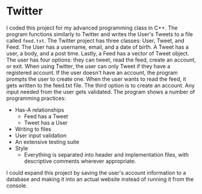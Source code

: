 # Twitter

I coded this project for my advanced programming class in C++. The program functions similarly to Twitter and writes
the User's Tweets to a file called ```feed.txt```.
The Twitter project has three classes: User, Tweet, and Feed. The User has a username, email, and a date of birth. 
A Tweet has a user, a body, and a post time. Lastly, a Feed has a vector of Tweet object. The user has four 
options: they can tweet, read the feed, create an account, or exit. When using Twitter, the user can only Tweet 
if they have a registered account. If the user doesn't have an account, the program prompts the user to create
one. When the user wants to read the feed, it gets written to the feed.txt file. The third option is to create
an account. Any input needed from the user gets validated. The program shows a number of programming practices:
* Has-A relationships
  * Feed has a Tweet
  * Tweet has a User
* Writing to files
* User input validation
* An extensive testing suite
* Style
  * Everything is separated into header and implementation files, with descriptive comments wherever appropriate. 

I could expand this project by saving the user's account information to a database and making it into an actual 
website instead of running it from the console. 